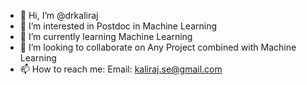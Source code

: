 - 👋 Hi, I’m @drkaliraj
- 👀 I’m interested in Postdoc in Machine Learning
- 🌱 I’m currently learning Machine Learning
- 💞️ I’m looking to collaborate on Any Project combined with Machine Learning
- 📫 How to reach me: Email: kaliraj.se@gmail.com

<!---
drkaliraj/drkaliraj is a ✨ special ✨ repository because its `README.md` (this file) appears on your GitHub profile.
You can click the Preview link to take a look at your changes.
--->
